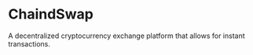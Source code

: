 # ChaindSwap
A decentralized cryptocurrency exchange platform that allows for instant transactions.

